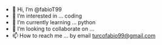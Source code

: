 - 👋 Hi, I’m @fabioT99
- 👀 I’m interested in ... coding
- 🌱 I’m currently learning ... python
- 💞️ I’m looking to collaborate on ...
- 📫 How to reach me ... by email turcofabio99@gmail.com

<!---
fabioT99/fabioT99 is a ✨ special ✨ repository because its `README.md` (this file) appears on your GitHub profile.
You can click the Preview link to take a look at your changes.
--->

